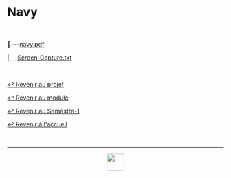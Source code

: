 # Navy

<br>

📂---[navy.pdf](https://github.com/Studio-17/Epitech-Subjects/blob/main/Semester-1/B-PSU-101/Navy/Navy/navy.pdf)

|\_\_\_[Screen_Capture.txt](https://github.com/Studio-17/Epitech-Subjects/blob/main/Semester-1/B-PSU-101/Navy/Navy/Screen_Capture.txt)

<br>

[↩️ Revenir au projet](https://github.com/Studio-17/Epitech-Subjects/tree/main/Semester-1/B-PSU-100/Navy)

[↩️ Revenir au module](https://github.com/Studio-17/Epitech-Subjects/tree/main/Semester-1/B-PSU-101)

[↩️ Revenir au Semestre-1](https://github.com/Studio-17/Epitech-Subjects/tree/main/Semester-1)

[↩️ Revenir à l'accueil](https://github.com/Studio-17/Epitech-Subjects)

<br>

---

<div align="center">

<a href="https://github.com/Studio-17" target="_blank"><img src="../../../../voc17.gif" width="40"></a>

</div>
